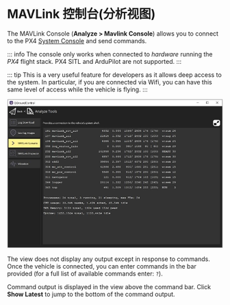 # MAVLink 控制台(分析视图)

The MAVLink Console (**Analyze > Mavlink Console**) allows you to connect to the PX4 [System Console](https://docs.px4.io/main/en/debug/system_console.html) and send commands.

::: info
The console only works when connected to _hardware_ running the _PX4_ flight stack. PX4 SITL and ArduPilot are not supported.
:::

::: tip
This is a very useful feature for developers as it allows deep access to the system. In particular, if you are connected via Wifi, you can have this same level of access while the vehicle is flying.
:::

![Analyze View MAVLink Console](../../../assets/analyze/mavlink_console.jpg)

The view does not display any output except in response to commands. Once the vehicle is connected, you can enter commands in the bar provided (for a full list of available commands enter: `?`).

Command output is displayed in the view above the command bar. Click **Show Latest** to jump to the bottom of the command output.
